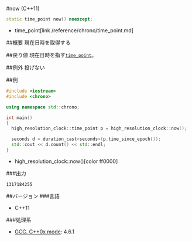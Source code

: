 #now (C++11)
```cpp
static time_point now() noexcept;
```
* time_point[link /reference/chrono/time_point.md]

##概要
現在日時を取得する


##戻り値
現在日時を指す[`time_point`](/reference/chrono/time_point.md)。


##例外
投げない


##例
```cpp
#include <iostream>
#include <chrono>

using namespace std::chrono;

int main()
{
  high_resolution_clock::time_point p = high_resolution_clock::now();

  seconds d = duration_cast<seconds>(p.time_since_epoch());
  std::cout << d.count() << std::endl;
}
```
* high_resolution_clock::now()[color ff0000]


###出力
```
1317184255
```

##バージョン
###言語
- C++11

###処理系
- [GCC, C++0x mode](/implementation#gcc.md): 4.6.1

